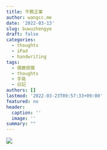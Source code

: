 ```yaml
---
title: 不務正業
author: wangcc.me
date: '2022-03-13'
slug: buwuzhengye
draft: false
categories:
  - thoughts
  - iPad
  - handwriting
tags:
  - 偶爾感慨
  - thoughts
  - 手寫
  - 日記
authors: []
lastmod: '2022-03-23T09:57:33+09:00'
featured: no
header:
  caption: ''
  image: ''
summary: ""
---
```



![](/post/2022-03-13-iPadHandWriting_files/IMG_1141.JPG)